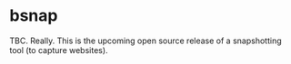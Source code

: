 bsnap
=====
TBC. Really. This is the upcoming open source release of a snapshotting tool (to capture websites). 
